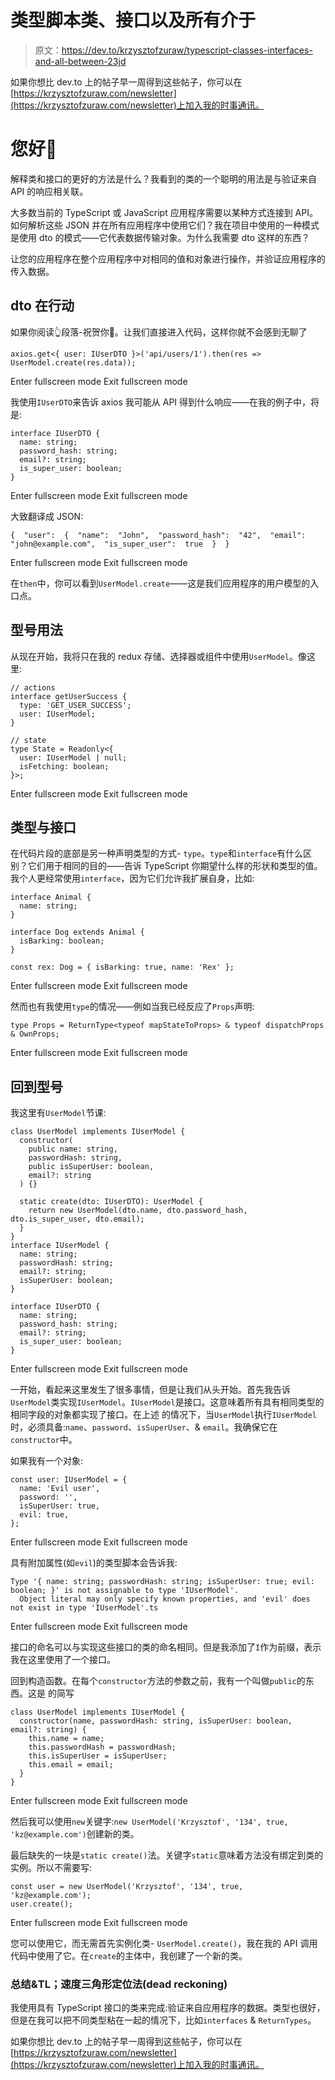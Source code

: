 # 类型脚本类、接口以及所有介于

> 原文：<https://dev.to/krzysztofzuraw/typescript-classes-interfaces-and-all-between-23jd>

如果你想比 dev.to 上的帖子早一周得到这些帖子，你可以在[https://krzysztofzuraw.com/newsletter](https://krzysztofzuraw.com/newsletter)上加入我的时事通讯。

# 您好👋

解释类和接口的更好的方法是什么？我看到的类的一个聪明的用法是与验证来自 API 的响应相关联。

大多数当前的 TypeScript 或 JavaScript 应用程序需要以某种方式连接到 API。如何解析这些 JSON 并在所有应用程序中使用它们？我在项目中使用的一种模式是使用 dto 的模式——它代表数据传输对象。为什么我需要 dto 这样的东西？

让您的应用程序在整个应用程序中对相同的值和对象进行操作，并验证应用程序的传入数据。

## dto 在行动

如果你阅读👆段落-祝贺你🎉。让我们直接进入代码，这样你就不会感到无聊了

```
axios.get<{ user: IUserDTO }>('api/users/1').then(res => UserModel.create(res.data)); 
```

Enter fullscreen mode Exit fullscreen mode

我使用`IUserDTO`来告诉 axios 我可能从 API 得到什么响应——在我的例子中，将是:

```
interface IUserDTO {
  name: string;
  password_hash: string;
  email?: string;
  is_super_user: boolean;
} 
```

Enter fullscreen mode Exit fullscreen mode

大致翻译成 JSON:

```
{  "user":  {  "name":  "John",  "password_hash":  "42",  "email":  "john@example.com",  "is_super_user":  true  }  } 
```

Enter fullscreen mode Exit fullscreen mode

在`then`中，你可以看到`UserModel.create`——这是我们应用程序的用户模型的入口点。

## 型号用法

从现在开始，我将只在我的 redux 存储、选择器或组件中使用`UserModel`。像这里:

```
// actions
interface getUserSuccess {
  type: 'GET_USER_SUCCESS';
  user: IUserModel;
}

// state
type State = Readonly<{
  user: IUserModel | null;
  isFetching: boolean;
}>; 
```

Enter fullscreen mode Exit fullscreen mode

## 类型与接口

在代码片段的底部是另一种声明类型的方式- `type`。`type`和`interface`有什么区别？它们用于相同的目的——告诉 TypeScript 你期望什么样的形状和类型的值。我个人更经常使用`interface`，因为它们允许我扩展自身，比如:

```
interface Animal {
  name: string;
}

interface Dog extends Animal {
  isBarking: boolean;
}

const rex: Dog = { isBarking: true, name: 'Rex' }; 
```

Enter fullscreen mode Exit fullscreen mode

然而也有我使用`type`的情况——例如当我已经反应了`Props`声明:

```
type Props = ReturnType<typeof mapStateToProps> & typeof dispatchProps & OwnProps; 
```

Enter fullscreen mode Exit fullscreen mode

## 回到型号

我这里有`UserModel`节课:

```
class UserModel implements IUserModel {
  constructor(
    public name: string,
    passwordHash: string,
    public isSuperUser: boolean,
    email?: string
  ) {}

  static create(dto: IUserDTO): UserModel {
    return new UserModel(dto.name, dto.password_hash, dto.is_super_user, dto.email);
  }
}
interface IUserModel {
  name: string;
  passwordHash: string;
  email?: string;
  isSuperUser: boolean;
}

interface IUserDTO {
  name: string;
  password_hash: string;
  email?: string;
  is_super_user: boolean;
} 
```

Enter fullscreen mode Exit fullscreen mode

一开始，看起来这里发生了很多事情，但是让我们从头开始。首先我告诉`UserModel`类实现`IUserModel`。`IUserModel`是接口。这意味着所有具有相同类型的相同字段的对象都实现了接口。在上述
的情况下，当`UserModel`执行`IUserModel`时，必须具备:`name`、`password`、`isSuperUser`、& `email`。我确保它在`constructor`中。

如果我有一个对象:

```
const user: IUserModel = {
  name: 'Evil user',
  password: '',
  isSuperUser: true,
  evil: true,
}; 
```

Enter fullscreen mode Exit fullscreen mode

具有附加属性(如`evil`)的类型脚本会告诉我:

```
Type '{ name: string; passwordHash: string; isSuperUser: true; evil: boolean; }' is not assignable to type 'IUserModel'.
  Object literal may only specify known properties, and 'evil' does not exist in type 'IUserModel'.ts 
```

Enter fullscreen mode Exit fullscreen mode

接口的命名可以与实现这些接口的类的命名相同。但是我添加了`I`作为前缀，表示我在这里使用了一个接口。

回到构造函数。在每个`constructor`方法的参数之前，我有一个叫做`public`的东西。这是
的简写

```
class UserModel implements IUserModel {
  constructor(name, passwordHash: string, isSuperUser: boolean, email?: string) {
    this.name = name;
    this.passwordHash = passwordHash;
    this.isSuperUser = isSuperUser;
    this.email = email;
  }
} 
```

Enter fullscreen mode Exit fullscreen mode

然后我可以使用`new`关键字:`new UserModel('Krzysztof', '134', true, 'kz@example.com')`创建新的类。

最后缺失的一块是`static create()`法。关键字`static`意味着方法没有绑定到类的实例。所以不需要写:

```
const user = new UserModel('Krzysztof', '134', true, 'kz@example.com');
user.create(); 
```

Enter fullscreen mode Exit fullscreen mode

您可以使用它，而无需首先实例化类- `UserModel.create()`，我在我的 API 调用代码中使用了它。在`create`的主体中，我创建了一个新的类。

### 总结&TL；速度三角形定位法(dead reckoning)

我使用具有 TypeScript 接口的类来完成:验证来自应用程序的数据。类型也很好，但是在我可以把不同类型粘在一起的情况下，比如`interfaces` & `ReturnTypes`。

如果你想比 dev.to 上的帖子早一周得到这些帖子，你可以在[https://krzysztofzuraw.com/newsletter](https://krzysztofzuraw.com/newsletter)上加入我的时事通讯。